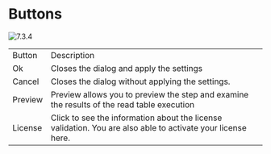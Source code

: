 # Buttons

<img src="Image-7.3.4.png" alt="7.3.4"/>

<table>
    <tr>
    <td>Button</td>
    <td>Description</td>
    </tr>
    <tr>
    <td>Ok</td>
    <td>Closes the dialog and apply the settings</td>
    </tr>
    <tr>
    <td>Cancel</td>
    <td>Closes the dialog without applying the settings.</td>
    </tr>
    <tr>
    <td>Preview</td>
    <td>Preview allows you to preview the step and examine the results of the read table execution</td>
    </tr>
    <tr>
    <td>License</td>
    <td>Click to see the information about the license validation. You are also able to activate your license here.</td>
    </tr>
</table>
